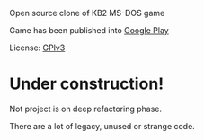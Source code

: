 Open source clone of KB2 MS-DOS game

Game has been published into [Google Play](https://play.google.com/store/apps/details?id=by.siarhei.kb2)

License: [GPlv3](https://github.com/Neschur/KB2/blob/master/LICENSE)

# Under construction!

Not project is on deep refactoring phase.

There are a lot of legacy, unused or strange code.
